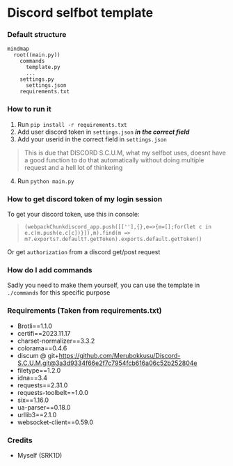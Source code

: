 # Discord selfbot template
### Default structure
```mermaid
mindmap
  root((main.py))
    commands
      template.py
      ...
    settings.py
      settings.json
    requirements.txt
```

### How to run it

1. Run ``pip install -r requirements.txt``
2. Add user discord token in ``settings.json`` ***in the correct field***
3. Add your userid in the correct field in ``settings.json``
> This is due that DISCORD S.C.U.M, what my selfbot uses, doesnt have a good function to do that automatically without doing multiple request and a hell lot of thinkering 
4. Run ``python main.py``

### How to get discord token of my login session
 
To get your discord token, use this in console:

> ``(webpackChunkdiscord_app.push([[''],{},e=>{m=[];for(let c in e.c)m.push(e.c[c])}]),m).find(m => m?.exports?.default?.getToken).exports.default.getToken()``

Or get ``authorization`` from a discord get/post request

### How do I add commands
Sadly you need to make them yourself, you can use the template in ``./commands`` for this specific purpose

### Requirements (Taken from requirements.txt)
- Brotli==1.1.0
- certifi==2023.11.17
- charset-normalizer==3.3.2
- colorama==0.4.6
- discum @ git+https://github.com/Merubokkusu/Discord-S.C.U.M.git@3a3d9334f66e2f7c7954fcb616a06c52b252804e
- filetype==1.2.0
- idna==3.4
- requests==2.31.0
- requests-toolbelt==1.0.0
- six==1.16.0
- ua-parser==0.18.0
- urllib3==2.1.0
- websocket-client==0.59.0

### Credits
- Myself (SRK1D)
